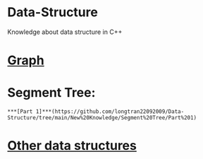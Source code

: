 # Data-Structure
Knowledge about data structure in C++

# [Graph](https://github.com/longtran22092009/Data-Structure/tree/main/New%20Knowledge/Graph)  
# Segment Tree:
    ***[Part 1]***(https://github.com/longtran22092009/Data-Structure/tree/main/New%20Knowledge/Segment%20Tree/Part%201)  
# [Other data structures](https://github.com/longtran22092009/Data-Structure/tree/main/New%20Knowledge/Other%20algorithm)

